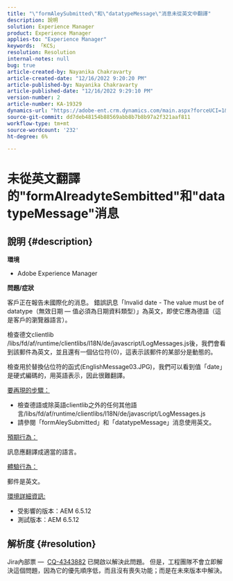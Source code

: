 ```yaml
---
title: "\"formAleySubmitted\"和\"datatypeMessage\"消息未從英文中翻譯"
description: 說明
solution: Experience Manager
product: Experience Manager
applies-to: "Experience Manager"
keywords: 「KCS」
resolution: Resolution
internal-notes: null
bug: true
article-created-by: Nayanika Chakravarty
article-created-date: "12/16/2022 9:20:20 PM"
article-published-by: Nayanika Chakravarty
article-published-date: "12/16/2022 9:29:10 PM"
version-number: 2
article-number: KA-19329
dynamics-url: "https://adobe-ent.crm.dynamics.com/main.aspx?forceUCI=1&pagetype=entityrecord&etn=knowledgearticle&id=3ef53070-877d-ed11-81ac-6045bd006079"
source-git-commit: dd7deb48154b88569abb8b7b8b97a2f321aaf811
workflow-type: tm+mt
source-wordcount: '232'
ht-degree: 6%

---
```


# 未從英文翻譯的&quot;formAlreadyteSembitted&quot;和&quot;datatypeMessage&quot;消息

## 說明 {#description}


<b>環境</b>

- Adobe Experience Manager

<b>問題/症狀</b>

客戶正在報告未國際化的消息。 錯誤訊息「Invalid date - The value must be of datatype（無效日期 — 值必須為日期資料類型）」為英文，即使它應為德語（這是客戶的瀏覽器語言）。

檢查德文clientlib /libs/fd/af/runtime/clientlibs/I18N/de/javascript/LogMessages.js後，我們會看到該郵件為英文，並且還有一個佔位符{0}，這表示該郵件的某部分是動態的。

檢查用於替換佔位符的函式(EnglishMessage03.JPG)，我們可以看到值「date」是硬式編碼的，用英語表示，因此很難翻譯。

<u>要再現的步驟：</u>

- 檢查德語或除英語clientlib之外的任何其他語言/libs/fd/af/runtime/clientlibs/I18N/de/javascript/LogMessages.js
- 請參閱「formAleySubmitted」和「datatypeMessage」消息使用英文。


<u>預期行為：</u>

訊息應翻譯成適當的語言。

<u>體驗行為：</u>

郵件是英文。

<u>環境詳細資訊:</u>

- 受影響的版本：AEM 6.5.12
- 測試版本：AEM 6.5.12



## 解析度 {#resolution}


Jira內部票 —  [CQ-4343882](https://jira.corp.adobe.com/browse/CQ-4343882) 已開啟以解決此問題。 但是，工程團隊不會立即解決這個問題，因為它的優先順序低，而且沒有喪失功能；而是在未來版本中解決。
